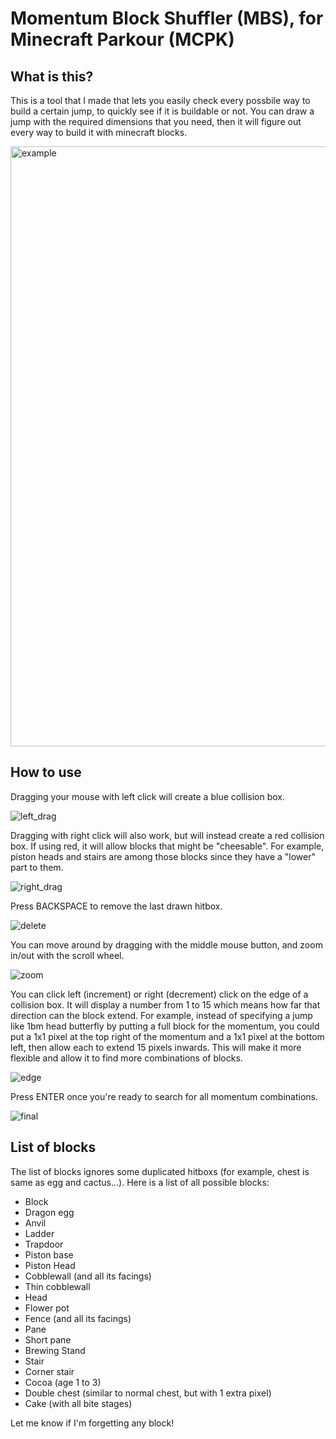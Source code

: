 # Momentum Block Shuffler (MBS), for Minecraft Parkour (MCPK)
## What is this?
This is a tool that I made that lets you easily check every possbile way to build a certain jump, to quickly see if it is buildable or not. You can draw a jump with the required dimensions that you need, then it will figure out every way to build it with minecraft blocks.

<img width="960" alt="example" src="https://github.com/user-attachments/assets/ba58e170-7556-404b-a85f-c505479c604d">

## How to use
Dragging your mouse with left click will create a blue collision box.

![left_drag](https://github.com/user-attachments/assets/0ba4642d-46c9-4e17-af6b-d91ebe495599)

Dragging with right click will also work, but will instead create a red collision box. If using red, it will allow blocks that might be "cheesable". For example, piston heads and stairs are among those blocks since they have a "lower" part to them.

![right_drag](https://github.com/user-attachments/assets/635aea14-679f-4af0-b4cb-c5acda852c19)

Press BACKSPACE to remove the last drawn hitbox.

![delete](https://github.com/user-attachments/assets/66924643-0d8a-4cfd-890f-dca8f8c20920)

You can move around by dragging with the middle mouse button, and zoom in/out with the scroll wheel.

![zoom](https://github.com/user-attachments/assets/2023378f-8077-4ea4-93cc-90d1829aebf3)

You can click left (increment) or right (decrement) click on the edge of a collision box. It will display a number from 1 to 15 which means how far that direction can the block extend. For example, instead of specifying a jump like 1bm head butterfly by putting a full block for the momentum, you could put a 1x1 pixel at the top right of the momentum and a 1x1 pixel at the bottom left, then allow each to extend 15 pixels inwards. This will make it more flexible and allow it to find more combinations of blocks.

![edge](https://github.com/user-attachments/assets/922fffab-a0f8-42e8-9261-6e2fe015dee2)

Press ENTER once you're ready to search for all momentum combinations.

![final](https://github.com/user-attachments/assets/5d2158a6-cfc9-473c-aa97-293a8a7c0400)

## List of blocks
The list of blocks ignores some duplicated hitboxs (for example, chest is same as egg and cactus...). Here is a list of all possible blocks:
- Block
- Dragon egg
- Anvil
- Ladder
- Trapdoor
- Piston base
- Piston Head
- Cobblewall (and all its facings)
- Thin cobblewall
- Head
- Flower pot
- Fence (and all its facings)
- Pane
- Short pane
- Brewing Stand
- Stair
- Corner stair
- Cocoa (age 1 to 3)
- Double chest (similar to normal chest, but with 1 extra pixel)
- Cake (with all bite stages)

Let me know if I'm forgetting any block!
